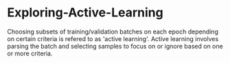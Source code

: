 # Exploring-Active-Learning
Choosing subsets of training/validation batches on each epoch depending on certain criteria is refered to as 'active learning'. Active learning involves parsing the batch and selecting samples to focus on or ignore based on one or more criteria. 
